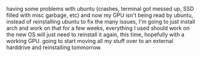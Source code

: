 having some problems with ubuntu (crashes, terminal got messed up, SSD filled with misc garbage, etc) and now my GPU isn't being read by ubuntu, 
instead of reinstalling ubuntu to fix the many issues, I'm going to just install arch and work on that for a few weeks, everything I used should work on the new OS
will just need to reinstall it again, this time, hopefully with a working GPU. going to start moving all my stuff over to an external harddrive and reinstalling tommorrow.
